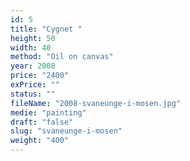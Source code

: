 ```yaml
---
id: 5
title: "Cygnet "
height: 50
width: 40
method: "Oil on canvas"
year: 2008
price: "2400"
exPrice: ""
status: ""
fileName: "2008-svaneunge-i-mosen.jpg"
medie: "painting"
draft: "false"
slug: "svaneunge-i-mosen"
weight: "400"
---
```

